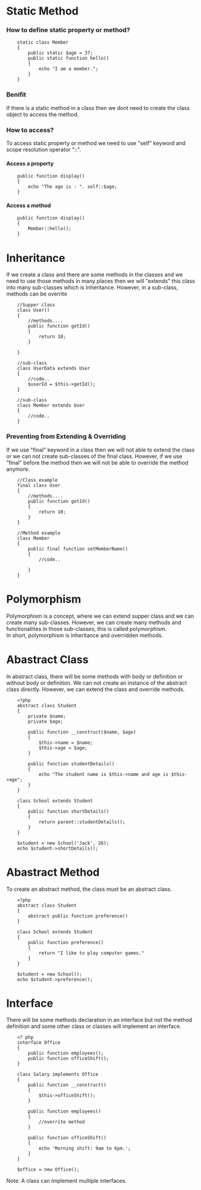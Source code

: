 # Static Method
### How to define static property or method?
```
    static class Member
    {
        public static $age = 37;
        public static function hello()
        {
            echo "I am a member.";
        }
    }

```
### Benifit
If there is a static method in a class then we dont need to create the
class object to access the method.

### How to access?
To access static property or method we need to use "self" keyword and scope
resolution operator "::".

#### Access a property
```
    public function display()
    {
        echo "The age is : ". self::$age;
    }

```

#### Access a method
```
    public function display()
    {
        Member::hello();
    }

```


# Inheritance
If we create a class and there are some methods in the classes and we need to
use those methods in many places then we will "extends" this class into many
sub-classes which is Inheritance. However, in a sub-class, methods can be overrite

```
    //Supper class
    class User()
    {
        //methods....
        public function getId()
        {
            return 10;
        }
        
    }
    
    //sub-class
    class UserData extends User
    {
        //code..
        $userId = $this->getId();
    }
    
    //sub-class
    class Member extends User
    {
        //code..
    }  

```

### Preventing from Extending & Overriding
If we use "final" keyword in a class then we will not able to extend the
class or we can not create sub-classes of the final class. However, if we
use "final" before the method then we will not be able to override the
method anymore.

```
    //Class example
    final class User
    {
        //methods....
        public function getId()
        {
            return 10;
        }
    }
    
    //Method example
    class Member 
    {
        public final function setMemberName()
        {
            //code..
            
        }
    }

```

# Polymorphism
Polymorphism is a concept, where we can extend supper class and we can
create many sub-classes. However, we can create many methods and functionalities
in those sub-classes, this is called polymorphism.
<br />
In short, polymorphism is Inheritance and overridden methods.

# Abastract Class
In abstract class, there will be some methods with body or definition or without body or definition. We can not create
an instance of the abstract class directly. However, we can extend the class and override methods.

````
    <?php
    abstract class Student
    {
        private $name;
        private $age;
        
        public function __construct($name, $age)
        {
            $this->name = $name;
            $this->age = $age;
        }  
        
        public function studentDetails()
        {
            echo "The student name is $this->name and age is $this->age";
        }  
    }
    
    class School extends Student
    {
        public function shortDetails()
        {
            return parent::studentDetails();
        }
    }
    
    $student = new School('Jack', 26);
    echo $student->shortDetails();
````

# Abastract Method
To create an abstract method, the class must be an abstract class.
````
    <?php
    abstract class Student
    {    
        abstract public function preference()
    }
    
    class School extends Student
    { 
        public function preference()
        {
            return "I like to play computer games."
        }
    }
    
    $student = new School();
    echo $student->preference();
````

# Interface
There will be some methods declaration in an interface but not the method definition and some other class or classes
will implement an interface.
````
    <? php 
    interface Office 
    {
        public function employees();
        public function officeShift();
    }
    
    class Salary implements Office 
    {
        public function __construct()
        {
            $this->officeShift();
        }
        
        public function employees()
        {
            //overrite method
        }
        
        public function officeShift()
        {
            echo 'Morning shift: 9am to 6pm.';
        }         
    }
    
    $office = new Office();  
````
Note: A class can implement multiple interfaces.


